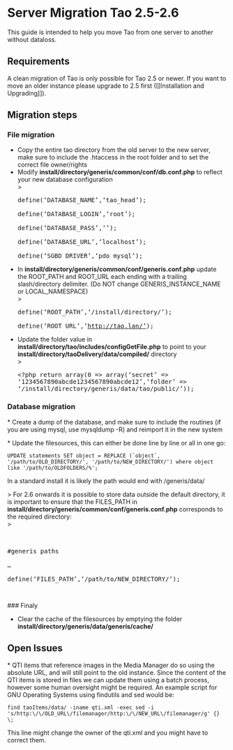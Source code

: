 Server Migration Tao 2.5-2.6
============================

This guide is intended to help you move Tao from one server to another without dataloss.

Requirements
------------

A clean migration of Tao is only possible for Tao 2.5 or newer. If you want to move an older instance please upgrade to 2.5 first ([[Installation and Upgrading]]).

Migration steps
---------------

### File migration

-   Copy the entire tao directory from the old server to the new server, make sure to include the .htaccess in the root folder and to set the correct file owner/rights
-   Modify **install/directory/generis/common/conf/db.conf.php** to reflect your new database configuration\
    \><pre>define(‘DATABASE\_NAME’,‘tao\_head’);\
    define(‘DATABASE\_LOGIN’,‘root’);\
    define(‘DATABASE\_PASS’,‘’);\
    define(’DATABASE\_URL’,‘localhost’);\
    define(‘SGBD\_DRIVER’,‘pdo\_mysql’);</pre>
-   In **install/directory/generis/common/conf/generis.conf.php** update the ROOT\_PATH and ROOT\_URL each ending with a trailing slash/directory delimiter. (Do NOT change GENERIS\_INSTANCE\_NAME or LOCAL\_NAMESPACE)\
    \><pre>define(‘ROOT\_PATH’,‘/install/directory/’);\
    define(‘ROOT\_URL’,‘http://tao.lan/’);</pre>
-   Update the folder value in **install/directory/tao/includes/configGetFile.php** to point to your **install/directory/taoDelivery/data/compiled/** directory\
    \><pre><?php return array(0 => array(‘secret’ =\> ‘1234567890abcde1234567890abcde12’,‘folder’ =\> ‘/install/directory/generis/data/tao/public/’));</pre>

### Database migration

\* Create a dump of the database, and make sure to include the routines (if you are using mysql, use mysqldump -R) and reimport it in the new system

\* Update the filesources, this can either be done line by line or all in one go:

    UPDATE statements SET object = REPLACE (`object`, '/path/to/OLD_DIRECTORY/', '/path/to/NEW_DIRECTORY/') where object like '/path/to/OLDFOLDERS/%';

In a standard install it is likely the path would end with /generis/data/

\> For 2.6 onwards it is possible to store data outside the default directory, it is important to ensure that the FILES\_PATH in **install/directory/generis/common/conf/generis.conf.php** corresponds to the required directory:\
\><pre>\
\#generis paths\
…\
define(‘FILES\_PATH’,‘/path/to/NEW\_DIRECTORY/’);

</pre>
### Finaly

-   Clear the cache of the filesources by emptying the folder **install/directory/generis/data/generis/cache/**

Open Issues
-----------

\* QTI items that reference images in the Media Manager do so using the absolute URL, and will still point to the old instance. Since the content of the QTI items is stored in files we can update them using a batch process, however some human oversight might be required. An example script for GNU Operating Systems using findutils and sed would be:

    find taoItems/data/ -iname qti.xml -exec sed -i 's/http:\/\/OLD_URL\/filemanager/http:\/\/NEW_URL\/filemanager/g' {} \;

This line might change the owner of the qti.xml and you might have to correct them.

